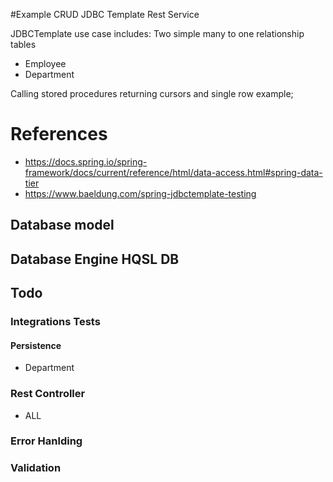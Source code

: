 #Example CRUD JDBC Template Rest Service 

JDBCTemplate use case 
includes:
Two simple many to one relationship tables
 - Employee
 - Department
 
Calling stored procedures returning cursors and single row example;
 
 
# References
- https://docs.spring.io/spring-framework/docs/current/reference/html/data-access.html#spring-data-tier
- https://www.baeldung.com/spring-jdbctemplate-testing

## Database model

 ## Database Engine HQSL DB
 
 
 ## Todo
 
 ### Integrations Tests
 
 #### Persistence
  - Department
 ### Rest Controller
 - ALL
 
 ### Error Hanlding 
 ### Validation